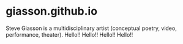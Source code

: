 giasson.github.io
=================

Steve Giasson is a multidisciplinary artist (conceptual poetry, video, performance, theater).
Hello!! Hello!! Hello!! Hello!! 